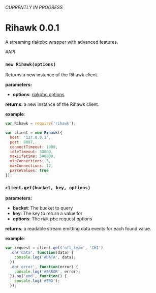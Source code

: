 _CURRENTLY IN PROGRESS_
# Rihawk 0.0.1
A streaming riakpbc wrapper with advanced features. 

#API

### `new Rihawk(options)`
  Returns a new instance of the Rihawk client.

  **parameters:**
  - **options**: [riakpbc options](https://github.com/nlf/riakpbc/blob/master/lib/options.js)

  **returns**: a new instance of the Rihawk client.

  **example**:
  ```javascript
  var Rihawk = require('rihawk');

  var client = new Rihawk({
    host: '127.0.0.1',
    port: 8087,
    connectTimeout: 1000,
    idleTimeout: 30000,
    maxLifetime: 500000,
    minConnections: 3,
    maxConnections: 12,
    parseValues: true
  });
  ```

### `client.get(bucket, key, options)`
  **parameters:** 
  - **bucket**: The bucket to query
  - **key**: The key to return a value for
  - **options**: The riak pbc request options

  **returns**: a readable stream emitting data events for each found value.

  **example**:
  ```javascript
  var request = client.get('nfl_team', 'CHI')
    .on('data', function(data) {
      console.log('#DATA', data);
    })
    .on('error', function(error) {
      console.log('#ERROR', error);
    }).on('end', function() {
      console.log('#END');
    });
  ```
